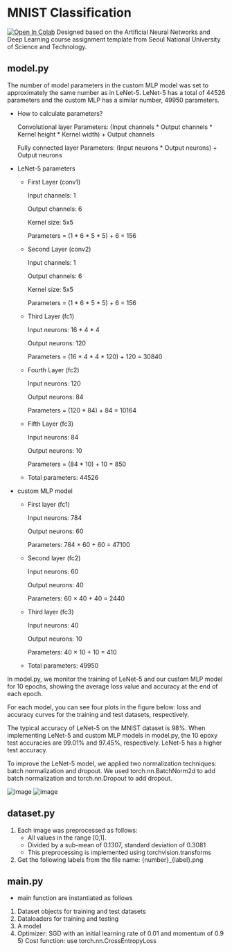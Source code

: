 # MNIST Classification
[![Open In Colab](https://colab.research.google.com/assets/colab-badge.svg)](https://colab.research.google.com/drive/1krbv80qgcDw30kySeCAfevKOIdO-Mbw-?usp=sharing)
Designed based on the Artificial Neural Networks and Deep Learning course assignment template from Seoul National University of Science and Technology.


## model.py

The number of model parameters in the custom MLP model was set to approximately the same number as in LeNet-5. LeNet-5 has a total of 44526 parameters and the custom MLP has a similar number, 49950 parameters.


- How to calculate parameters?
  
  Convolutional layer Parameters: (Input channels * Output channels * Kernel height * Kernel width) + Output channels


  Fully connected layer Parameters: (Input neurons * Output neurons) + Output neurons

  
- LeNet-5 parameters
  - First Layer (conv1)
  
    Input channels: 1
  
    Output channels: 6
  
    Kernel size: 5x5

    Parameters = (1 * 6 * 5 * 5) + 6 = 156
  - Second Layer (conv2)
  
    Input channels: 1
  
    Output channels: 6
  
    Kernel size: 5x5

    Parameters = (1 * 6 * 5 * 5) + 6 = 156

   - Third Layer (fc1)
 
     Input neurons: 16 * 4 * 4

     Output neurons: 120

     Parameters = (16 * 4 * 4 * 120) + 120 = 30840

    - Fourth Layer (fc2)

      Input neurons: 120
      
      Output neurons: 84

      Parameters = (120 * 84) + 84 = 10164

     - Fifth Layer (fc3)

       Input neurons: 84
       
       Output neurons: 10
       
       Parameters = (84 * 10) + 10 = 850

     - Total parameters: 44526

- custom MLP model

   - First layer (fc1)

     Input neurons: 784
      
      Output neurons: 60
     
     Parameters: 784 × 60 + 60 = 47100

  - Second layer (fc2)

    Input neurons: 60
      
      Output neurons: 40
    
    Parameters: 60 × 40 + 40 = 2440

  - Third layer (fc3)

    Input neurons: 40
      
      Output neurons: 10

    Parameters: 40 × 10 + 10 = 410

   - Total parameters: 49950
 
 In model.py, we monitor the training of LeNet-5 and our custom MLP model for 10 epochs, showing the average loss value and accuracy at the end of each epoch.

 For each model, you can see four plots in the figure below: loss and accuracy curves for the training and test datasets, respectively.

 The typical accuracy of LeNet-5 on the MNIST dataset is 98%. When implementing LeNet-5 and custom MLP models in model.py, the 10 epoxy test accuracies are 99.01% and 97.45%, respectively. LeNet-5 has a higher test accuracy.

To improve the LeNet-5 model, we applied two normalization techniques: batch normalization and dropout. We used torch.nn.BatchNorm2d to add batch normalization and torch.nn.Dropout to add dropout.
 
![image](https://github.com/ljhyeok123/MNIST-Classification/assets/146068357/6f6cb968-374d-4d21-95b4-f5634b194db9)
![image](https://github.com/ljhyeok123/MNIST-Classification/assets/146068357/ec02e952-df82-4bdb-947d-70170de94ca4)


## dataset.py
1) Each image was preprocessed as follows: 
    - All values in the range [0,1]. 
    - Divided by a sub-mean of 0.1307, standard deviation of 0.3081
   - This preprocessing is implemented using torchvision.transforms
2) Get the following labels from the file name: {number}_{label}.png

## main.py

- main function are instantiated as follows

  
 1) Dataset objects for training and test datasets 
 2) Dataloaders for training and testing 
 3) A model 
 4) Optimizer: SGD with an initial learning rate of 0.01 and momentum of 0.9 5) Cost function: use torch.nn.CrossEntropyLoss
